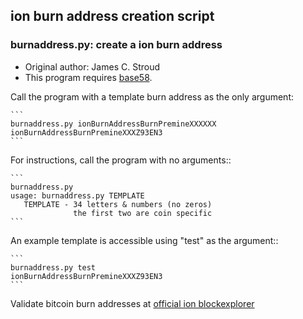 ## ion burn address creation script

### burnaddress.py: create a ion burn address

  - Original author: James C. Stroud
  - This program requires [base58](https://pypi.python.org/pypi/base58/0.2.1).

Call the program with a template burn address as the only argument:

    ```
    burnaddress.py ionBurnAddressBurnPremineXXXXXX
    ionBurnAddressBurnPremineXXXZ93EN3
    ```

For instructions, call the program with no arguments::

    ```
    burnaddress.py
    usage: burnaddress.py TEMPLATE
       TEMPLATE - 34 letters & numbers (no zeros)
                  the first two are coin specific
    ```

An example template is accessible using "test" as the argument::

    ```
    burnaddress.py test
    ionBurnAddressBurnPremineXXXZ93EN3
    ```

Validate bitcoin burn addresses at [official ion blockexplorer](https://explorer.ion.com/address/)

